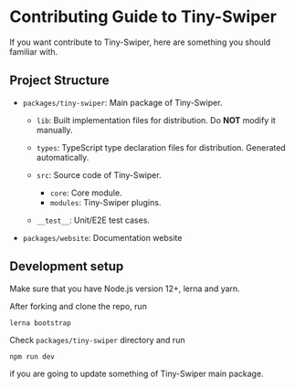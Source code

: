 # Contributing Guide to Tiny-Swiper

If you want contribute to Tiny-Swiper, here are something you should familiar with.

## Project Structure

- `packages/tiny-swiper`: Main package of Tiny-Swiper.

    - `lib`: Built implementation files for distribution. Do **NOT** modify it manually.

    - `types`: TypeScript type declaration files for distribution. Generated automatically.

    - `src`: Source code of Tiny-Swiper.

        - `core`: Core module.
        - `modules`: Tiny-Swiper plugins.

    - `__test__`: Unit/E2E test cases.

- `packages/website`: Documentation website

## Development setup

Make sure that you have Node.js version 12+, lerna and yarn.

After forking and clone the repo, run

```shell
lerna bootstrap
```

Check `packages/tiny-swiper` directory and run

```shell
npm run dev
```

if you are going to update something of Tiny-Swiper main package.
